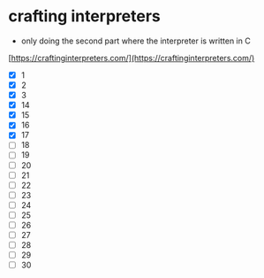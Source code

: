 # crafting interpreters

- only doing the second part where the interpreter is written in C

[https://craftinginterpreters.com/](https://craftinginterpreters.com/)

- [x] 1
- [x] 2
- [x] 3
- [x] 14
- [x] 15
- [x] 16
- [x] 17
- [ ] 18
- [ ] 19
- [ ] 20
- [ ] 21
- [ ] 22
- [ ] 23
- [ ] 24
- [ ] 25
- [ ] 26
- [ ] 27
- [ ] 28
- [ ] 29
- [ ] 30
